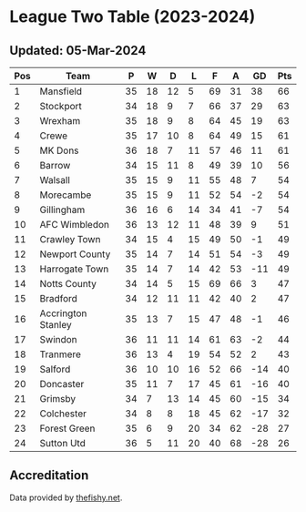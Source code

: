# League Two Table (2023-2024)
## Updated: 05-Mar-2024

| Pos | Team | P | W | D | L | F | A | GD | Pts |
| --- | --- | --- | --- | --- | --- | --- | --- | --- | --- |
| 1 | Mansfield | 35 | 18 | 12 | 5 | 69 | 31 | 38 | 66 |
| 2 | Stockport | 34 | 18 | 9 | 7 | 66 | 37 | 29 | 63 |
| 3 | Wrexham | 35 | 18 | 9 | 8 | 64 | 45 | 19 | 63 |
| 4 | Crewe | 35 | 17 | 10 | 8 | 64 | 49 | 15 | 61 |
| 5 | MK Dons | 36 | 18 | 7 | 11 | 57 | 46 | 11 | 61 |
| 6 | Barrow | 34 | 15 | 11 | 8 | 49 | 39 | 10 | 56 |
| 7 | Walsall | 35 | 15 | 9 | 11 | 55 | 48 | 7 | 54 |
| 8 | Morecambe | 35 | 15 | 9 | 11 | 52 | 54 | -2 | 54 |
| 9 | Gillingham | 36 | 16 | 6 | 14 | 34 | 41 | -7 | 54 |
| 10 | AFC Wimbledon | 36 | 13 | 12 | 11 | 48 | 39 | 9 | 51 |
| 11 | Crawley Town | 34 | 15 | 4 | 15 | 49 | 50 | -1 | 49 |
| 12 | Newport County | 35 | 14 | 7 | 14 | 51 | 54 | -3 | 49 |
| 13 | Harrogate Town | 35 | 14 | 7 | 14 | 42 | 53 | -11 | 49 |
| 14 | Notts County | 34 | 14 | 5 | 15 | 69 | 66 | 3 | 47 |
| 15 | Bradford | 34 | 12 | 11 | 11 | 42 | 40 | 2 | 47 |
| 16 | Accrington Stanley | 35 | 13 | 7 | 15 | 47 | 48 | -1 | 46 |
| 17 | Swindon | 36 | 11 | 11 | 14 | 61 | 63 | -2 | 44 |
| 18 | Tranmere | 36 | 13 | 4 | 19 | 54 | 52 | 2 | 43 |
| 19 | Salford | 36 | 10 | 10 | 16 | 52 | 66 | -14 | 40 |
| 20 | Doncaster | 35 | 11 | 7 | 17 | 45 | 61 | -16 | 40 |
| 21 | Grimsby | 34 | 7 | 13 | 14 | 45 | 60 | -15 | 34 |
| 22 | Colchester | 34 | 8 | 8 | 18 | 45 | 62 | -17 | 32 |
| 23 | Forest Green | 35 | 6 | 9 | 20 | 34 | 62 | -28 | 27 |
| 24 | Sutton Utd | 36 | 5 | 11 | 20 | 40 | 68 | -28 | 26 |

## Accreditation 

Data provided by [thefishy.net](https://www.thefishy.net/).
